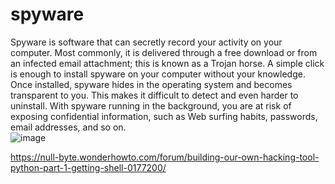 # spyware
Spyware is software that can secretly record your activity on your computer. 
Most commonly, it is delivered through a free download or from an infected email attachment; this is known as a Trojan horse. 
A simple click is enough to install spyware on your computer without your knowledge. 
Once installed, spyware hides in the operating system and becomes transparent to you. 
This makes it difficult to detect and even harder to uninstall. 
With spyware running in the background, you are at risk of exposing confidential information, such as Web surfing habits, passwords, email addresses, and so on.  
![image](https://github.com/user-attachments/assets/9f647210-62e9-4270-9e57-9c45154d8498)



https://null-byte.wonderhowto.com/forum/building-our-own-hacking-tool-python-part-1-getting-shell-0177200/

